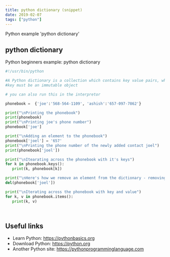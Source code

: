 ```yaml
---
title: python dictionary (snippet)
date: 2019-02-07
tags: ["python"]
---
```

Python example 'python dictionary'


## python dictionary

Python beginners example: python dictionary

```python
#!/usr/bin/python

#A Python dictionary is a collection which contains key value pairs, where the
#key must be an immutable object

# you can also run this in the interpretor

phonebook =  {'joe':'568-564-1109', 'ashish':'657-097-7862'}

print("\nPrinting the phonebook")
print(phonebook)
print("\nPrinting joe's phone number")
phonebook['joe']

print("\nAdding an element to the phonebook")
phonebook['joel'] = '657'
print("\nPrinting the phone number of the newly added contact joel")
print(phonebook['joel'])

print("\nItearating across the phonebook with it's keys")
for k in phonebook.keys():
   print(k, phonebook[k])

print("\nHere's how we remove an element from the dictionary - removing 'joel'")
del(phonebook['joel'])

print("\nIterating across the phonebook with key and value")
for k, v in phonebook.items():
   print(k, v)




```

## Useful links

- Learn Python: https://pythonbasics.org
- Download Python: https://python.org
- Another Python site: https://pythonprogramminglanguage.com
